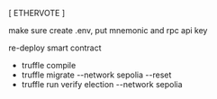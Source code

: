 [ ETHERVOTE ]

make sure create .env, put mnemonic and rpc api key

re-deploy smart contract
- truffle compile
- truffle migrate --network sepolia --reset
- truffle run verify election --network sepolia
 